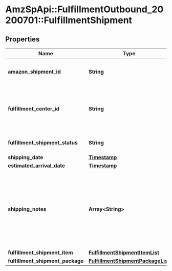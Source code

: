 # AmzSpApi::FulfillmentOutbound_20200701::FulfillmentShipment

## Properties
Name | Type | Description | Notes
------------ | ------------- | ------------- | -------------
**amazon_shipment_id** | **String** | A shipment identifier assigned by Amazon. | 
**fulfillment_center_id** | **String** | An identifier for the fulfillment center that the shipment will be sent from. | 
**fulfillment_shipment_status** | **String** | The current status of the shipment. | 
**shipping_date** | [**Timestamp**](Timestamp.md) |  | [optional] 
**estimated_arrival_date** | [**Timestamp**](Timestamp.md) |  | [optional] 
**shipping_notes** | **Array&lt;String&gt;** | Provides additional insight into shipment timeline. Primairly used to communicate that actual delivery dates aren&#x27;t available. | [optional] 
**fulfillment_shipment_item** | [**FulfillmentShipmentItemList**](FulfillmentShipmentItemList.md) |  | 
**fulfillment_shipment_package** | [**FulfillmentShipmentPackageList**](FulfillmentShipmentPackageList.md) |  | [optional] 

